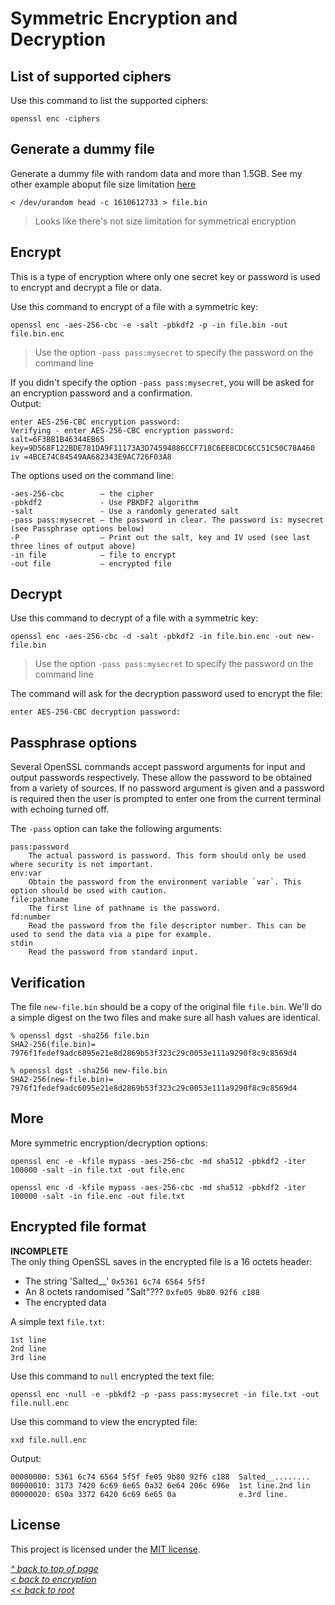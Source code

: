 # Symmetric Encryption and Decryption
## List of supported ciphers
Use this command to list the supported ciphers:
```
openssl enc -ciphers
```
## Generate a dummy file
Generate a dummy file with random data and more than 1.5GB. See my other example aboput file size limitation [here](../Asymmetric%20Encryption%20and%20Decryption/CMS.md#warning---file-size-limit)  
```shell
< /dev/urandom head -c 1610612733 > file.bin
```
>Looks like there's not size limitation for symmetrical encryption
## Encrypt
This is a type of encryption where only one secret key or password is used to encrypt and decrypt a file or data.  

Use this command to encrypt of a file with a symmetric key:
```shell
openssl enc -aes-256-cbc -e -salt -pbkdf2 -p -in file.bin -out file.bin.enc
```
>Use the option `-pass pass:mysecret` to specify the password on the command line

If you didn't specify the option `-pass pass:mysecret`, you will be asked for an encryption password and a confirmation.  
Output:
```
enter AES-256-CBC encryption password:
Verifying - enter AES-256-CBC encryption password:
salt=6F3BB1B46344EB65
key=9D568F122BDE781DA9F11173A3D74594886CCF718C6EE8CDC6CC51C50C78A460
iv =4BCE74C84549AA682343E9AC726F03A8
```
The options used on the command line:

    -aes-256-cbc        — the cipher
    -pbkdf2             - Use PBKDF2 algorithm
    -salt               - Use a randomly generated salt
    -pass pass:mysecret — the password in clear. The password is: mysecret (see Passphrase options below)
    -P                  — Print out the salt, key and IV used (see last three lines of output above)
    -in file            — file to encrypt
    -out file           — encrypted file
## Decrypt
Use this command to decrypt of a file with a symmetric key:
```shell
openssl enc -aes-256-cbc -d -salt -pbkdf2 -in file.bin.enc -out new-file.bin
```
>Use the option `-pass pass:mysecret` to specify the password on the command line

The command will ask for the decryption password used to encrypt the file:  
```
enter AES-256-CBC decryption password:
```
## Passphrase options
Several OpenSSL commands accept password arguments for input and output passwords respectively. These allow the password to be obtained from a variety of sources. If no password argument is given and a password is required then the user is prompted to enter one from the current terminal with echoing turned off.

The `-pass` option can take the following arguments:

    pass:password
        The actual password is password. This form should only be used where security is not important.
    env:var
        Obtain the password from the environment variable `var`. This option should be used with caution.
    file:pathname
        The first line of pathname is the password.
    fd:number
        Read the password from the file descriptor number. This can be used to send the data via a pipe for example.
    stdin
        Read the password from standard input.

## Verification
The file `new-file.bin` should be a copy of the original file `file.bin`. We'll do a simple digest on the two files and make sure all hash values are identical.  

```
% openssl dgst -sha256 file.bin 
SHA2-256(file.bin)= 7976f1fedef9adc6095e21e8d2869b53f323c29c0053e111a9290f8c9c8569d4

% openssl dgst -sha256 new-file.bin
SHA2-256(new-file.bin)= 7976f1fedef9adc6095e21e8d2869b53f323c29c0053e111a9290f8c9c8569d4
```
## More
More symmetric encryption/decryption options:
```shell
openssl enc -e -kfile mypass -aes-256-cbc -md sha512 -pbkdf2 -iter 100000 -salt -in file.txt -out file.enc
```

```shell
openssl enc -d -kfile mypass -aes-256-cbc -md sha512 -pbkdf2 -iter 100000 -salt -in file.enc -out file.txt
```
## Encrypted file format
**INCOMPLETE**  
The only thing OpenSSL saves in the encrypted file is a 16 octets header:
  * The string 'Salted__' `0x5361 6c74 6564 5f5f`
  * An 8 octets randomised "Salt"??? `0xfe05 9b80 92f6 c188`
  * The encrypted data

A simple text `file.txt`:
```
1st line
2nd line
3rd line
```

Use this command to `null` encrypted the text file:
```shell
openssl enc -null -e -pbkdf2 -p -pass pass:mysecret -in file.txt -out file.null.enc
```

Use this command to view the encrypted file:
```shell
xxd file.null.enc
```

Output:
```
00000000: 5361 6c74 6564 5f5f fe05 9b80 92f6 c188  Salted__........
00000010: 3173 7420 6c69 6e65 0a32 6e64 206c 696e  1st line.2nd lin
00000020: 650a 3372 6420 6c69 6e65 0a              e.3rd line.
```
## License
This project is licensed under the [MIT license](/LICENSE).  

[_^ back to top of page_](#Symmetric-Encryption-and-Decryption)  
[_< back to encryption_](../)  
[_<< back to root_](../../../../)
